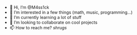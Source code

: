 - 👋 Hi, I’m @M4ss1ck
- 👀 I’m interested in a few things (math, music, programming...)
- 🌱 I’m currently learning a lot of stuff
- 💞️ I’m looking to collaborate on cool projects
- 📫 How to reach me? *shrugs*

<!---
M4ss1ck/M4ss1ck is a ✨ special ✨ repository because its `README.md` (this file) appears on your GitHub profile.
You can click the Preview link to take a look at your changes.
--->
